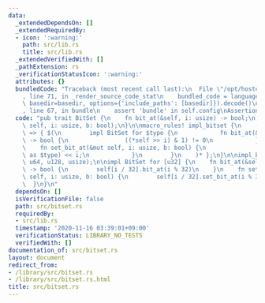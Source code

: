 ```yaml
---
data:
  _extendedDependsOn: []
  _extendedRequiredBy:
  - icon: ':warning:'
    path: src/lib.rs
    title: src/lib.rs
  _extendedVerifiedWith: []
  _pathExtension: rs
  _verificationStatusIcon: ':warning:'
  attributes: {}
  bundledCode: "Traceback (most recent call last):\n  File \"/opt/hostedtoolcache/Python/3.9.0/x64/lib/python3.9/site-packages/onlinejudge_verify/documentation/build.py\"\
    , line 71, in _render_source_code_stat\n    bundled_code = language.bundle(stat.path,\
    \ basedir=basedir, options={'include_paths': [basedir]}).decode()\n  File \"/opt/hostedtoolcache/Python/3.9.0/x64/lib/python3.9/site-packages/onlinejudge_verify/languages/user_defined.py\"\
    , line 67, in bundle\n    assert 'bundle' in self.config\nAssertionError\n"
  code: "pub trait BitSet {\n    fn bit_at(&self, i: usize) -> bool;\n    fn set_bit_at(&mut\
    \ self, i: usize, b: bool);\n}\n\nmacro_rules! impl_bitset {\n    ($($type:ty),*)\
    \ => { $(\n        impl BitSet for $type {\n            fn bit_at(&self, i: usize)\
    \ -> bool {\n                ((*self >> i) & 1) != 0\n            }\n        \
    \    fn set_bit_at(&mut self, i: usize, b: bool) {\n                *self |= (b\
    \ as $type) << i;\n            }\n        }\n    )* };\n}\n\nimpl_bitset!(u32,\
    \ u64, u128, usize);\n\nimpl BitSet for [u32] {\n    fn bit_at(&self, i: usize)\
    \ -> bool {\n        self[i / 32].bit_at(i % 32)\n    }\n    fn set_bit_at(&mut\
    \ self, i: usize, b: bool) {\n        self[i / 32].set_bit_at(i % 32, b);\n  \
    \  }\n}\n"
  dependsOn: []
  isVerificationFile: false
  path: src/bitset.rs
  requiredBy:
  - src/lib.rs
  timestamp: '2020-11-16 03:39:01+09:00'
  verificationStatus: LIBRARY_NO_TESTS
  verifiedWith: []
documentation_of: src/bitset.rs
layout: document
redirect_from:
- /library/src/bitset.rs
- /library/src/bitset.rs.html
title: src/bitset.rs
---
```


